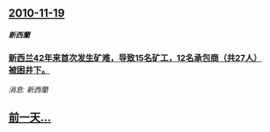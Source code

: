 ## [2010-11-19](/news/2010/11/19/index.md)

##### 新西蘭
### [ 新西兰42年来首次发生矿难，导致15名矿工，12名承包商（共27人）被困井下。](/news/2010/11/19/新西兰42年来首次发生矿难-导致15名矿工-12名承包商-共27人-被困井下.md)
_消息: 新西蘭_

## [前一天...](/news/2010/11/18/index.md)

